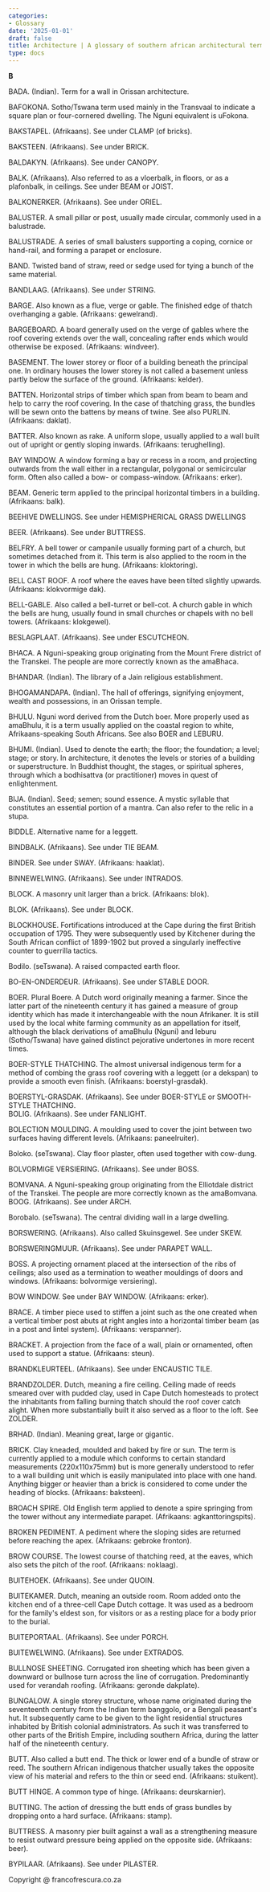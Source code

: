 ```yaml
---
categories:
- Glossary
date: '2025-01-01'
draft: false
title: Architecture | A glossary of southern african architectural terms
type: docs
---
```


**B**

BADA. (Indian). Term for a wall in Orissan architecture.

BAFOKONA. Sotho/Tswana term used mainly in the Transvaal to indicate a square plan or four-cornered dwelling. The Nguni equivalent is uFokona.

BAKSTAPEL. (Afrikaans). See under CLAMP (of bricks).

BAKSTEEN. (Afrikaans). See under BRICK.

BALDAKYN. (Afrikaans). See under CANOPY.

BALK. (Afrikaans). Also referred to as a vloerbalk, in floors, or as a plafonbalk, in ceilings. See under BEAM or JOIST.

BALKONERKER. (Afrikaans). See under ORIEL.

BALUSTER. A small pillar or post, usually made circular, commonly used in a balustrade.

BALUSTRADE. A series of small balusters supporting a coping, cornice or hand-rail, and forming a parapet or enclosure.

BAND. Twisted band of straw, reed or sedge used for tying a bunch of the same material.

BANDLAAG. (Afrikaans). See under STRING.

BARGE. Also known as a flue, verge or gable. The finished edge of thatch overhanging a gable. (Afrikaans: gewelrand).

BARGEBOARD. A board generally used on the verge of gables where the roof covering extends over the wall, concealing rafter ends which would otherwise be exposed. (Afrikaans: windveer).

BASEMENT. The lower storey or floor of a building beneath the principal one. In ordinary houses the lower storey is not called a basement unless partly below the surface of the ground. (Afrikaans: kelder).

BATTEN. Horizontal strips of timber which span from beam to beam and help to carry the roof covering. In the case of thatching grass, the bundles will be sewn onto the battens by means of twine. See also PURLIN. (Afrikaans: daklat).

BATTER. Also known as rake. A uniform slope, usually applied to a wall built out of upright or gently sloping inwards. (Afrikaans: terughelling).

BAY WINDOW. A window forming a bay or recess in a room, and projecting outwards from the wall either in a rectangular, polygonal or semicircular form. Often also called a bow- or compass-window. (Afrikaans: erker).

BEAM. Generic term applied to the principal horizontal timbers in a building. (Afrikaans: balk).

BEEHIVE DWELLINGS. See under HEMISPHERICAL GRASS DWELLINGS 

BEER. (Afrikaans). See under BUTTRESS.

BELFRY. A bell tower or campanile usually forming part of a church, but sometimes detached from it. This term is also applied to the room in the tower in which the bells are hung. (Afrikaans: kloktoring).

BELL CAST ROOF. A roof where the eaves have been tilted slightly upwards. (Afrikaans: klokvormige dak).

BELL-GABLE. Also called a bell-turret or bell-cot. A church gable in which the bells are hung, usually found in small churches or chapels with no bell towers. (Afrikaans: klokgewel).

BESLAGPLAAT. (Afrikaans). See under ESCUTCHEON.

BHACA. A Nguni-speaking group originating from the Mount Frere district of the Transkei. The people are more correctly known as the amaBhaca.

BHANDAR. (Indian). The library of a Jain religious establishment.

BHOGAMANDAPA. (Indian). The hall of offerings, signifying enjoyment, wealth and possessions, in an Orissan temple.

BHULU. Nguni word derived from the Dutch boer. More properly used as amaBhulu, it is a term usually applied on the coastal region to white, Afrikaans-speaking South Africans. See also BOER and LEBURU.

BHUMI. (Indian). Used to denote the earth; the floor; the foundation; a level; stage; or story. In architecture, it denotes the levels or stories of a building or superstructure. In Buddhist thought, the stages, or spiritual spheres, through which a bodhisattva (or practitioner) moves in quest of enlightenment.

BIJA. (Indian). Seed; semen; sound essence. A mystic syllable that constitutes an essential portion of a mantra. Can also refer to the relic in a stupa.

BIDDLE. Alternative name for a leggett.

BINDBALK. (Afrikaans). See under TIE BEAM.

BINDER. See under SWAY. (Afrikaans: haaklat).

BINNEWELWING. (Afrikaans). See under INTRADOS.

BLOCK. A masonry unit larger than a brick. (Afrikaans: blok).

BLOK. (Afrikaans). See under BLOCK.

BLOCKHOUSE. Fortifications introduced at the Cape during the first British occupation of 1795. They were subsequently used by Kitchener during the South African conflict of 1899-1902 but proved a singularly ineffective counter to guerrilla tactics.

Bodilo. (seTswana). A raised compacted earth floor.

BO-EN-ONDERDEUR. (Afrikaans). See under STABLE DOOR.

BOER. Plural Boere. A Dutch word originally meaning a farmer. Since the latter part of the nineteenth century it has gained a measure of group identity which has made it interchangeable with the noun Afrikaner. It is still used by the local white farming community as an appellation for itself, although the black derivations of amaBhulu (Nguni) and leburu (Sotho/Tswana) have gained distinct pejorative undertones in more recent times.

BOER-STYLE THATCHING. The almost universal indigenous term for a method of combing the grass roof covering with a leggett (or a dekspan) to provide a smooth even finish. (Afrikaans: boerstyl-grasdak).

BOERSTYL-GRASDAK. (Afrikaans). See under BOER-STYLE or SMOOTH-STYLE THATCHING.  
BOLIG. (Afrikaans). See under FANLIGHT.

BOLECTION MOULDING. A moulding used to cover the joint between two surfaces having different levels. (Afrikaans: paneelruiter).

Boloko. (seTswana). Clay floor plaster, often used together with cow-dung.

BOLVORMIGE VERSIERING. (Afrikaans). See under BOSS.

BOMVANA. A Nguni-speaking group originating from the Elliotdale district of the Transkei. The people are more correctly known as the amaBomvana. BOOG. (Afrikaans). See under ARCH.

Borobalo. (seTswana). The central dividing wall in a large dwelling.

BORSWERING. (Afrikaans). Also called Skuinsgewel. See under SKEW.

BORSWERINGMUUR. (Afrikaans). See under PARAPET WALL.

BOSS. A projecting ornament placed at the intersection of the ribs of ceilings; also used as a termination to weather mouldings of doors and windows. (Afrikaans: bolvormige versiering).

BOW WINDOW. See under BAY WINDOW. (Afrikaans: erker).

BRACE. A timber piece used to stiffen a joint such as the one created when a vertical timber post abuts at right angles into a horizontal timber beam (as in a post and lintel system). (Afrikaans: verspanner).

BRACKET. A projection from the face of a wall, plain or ornamented, often used to support a statue. (Afrikaans: steun).

BRANDKLEURTEEL. (Afrikaans). See under ENCAUSTIC TILE.

BRANDZOLDER. Dutch, meaning a fire ceiling. Ceiling made of reeds smeared over with pudded clay, used in Cape Dutch homesteads to protect the inhabitants from falling burning thatch should the roof cover catch alight. When more substantially built it also served as a floor to the loft. See ZOLDER.

BRHAD. (Indian). Meaning great, large or gigantic.

BRICK. Clay kneaded, moulded and baked by fire or sun. The term is currently applied to a module which conforms to certain standard measurements (220x110x75mm) but is more generally understood to refer to a wall building unit which is easily manipulated into place with one hand. Anything bigger or heavier than a brick is considered to come under the heading of blocks. (Afrikaans: baksteen).

BROACH SPIRE. Old English term applied to denote a spire springing from the tower without any intermediate parapet. (Afrikaans: agkanttoringspits).

BROKEN PEDIMENT. A pediment where the sloping sides are returned before reaching the apex. (Afrikaans: gebroke fronton).

BROW COURSE. The lowest course of thatching reed, at the eaves, which also sets the pitch of the roof. (Afrikaans: noklaag).

BUITEHOEK. (Afrikaans). See under QUOIN.

BUITEKAMER. Dutch, meaning an outside room. Room added onto the kitchen end of a three-cell Cape Dutch cottage. It was used as a bedroom for the family's eldest son, for visitors or as a resting place for a body prior to the burial.

BUITEPORTAAL. (Afrikaans). See under PORCH.

BUITEWELWING. (Afrikaans). See under EXTRADOS.

BULLNOSE SHEETING. Corrugated iron sheeting which has been given a downward or bullnose turn across the line of corrugation. Predominantly used for verandah roofing. (Afrikaans: geronde dakplate).

BUNGALOW. A single storey structure, whose name originated during the seventeenth century from the Indian term banggolo, or a Bengali peasant's hut. It subsequently came to be given to the light residential structures inhabited by British colonial administrators. As such it was transferred to other parts of the British Empire, including southern Africa, during the latter half of the nineteenth century.

BUTT. Also called a butt end. The thick or lower end of a bundle of straw or reed. The southern African indigenous thatcher usually takes the opposite view of his material and refers to the thin or seed end. (Afrikaans: stuikent).

BUTT HINGE. A common type of hinge. (Afrikaans: deurskarnier).

BUTTING. The action of dressing the butt ends of grass bundles by dropping onto a hard surface. (Afrikaans: stamp).

BUTTRESS. A masonry pier built against a wall as a strengthening measure to resist outward pressure being applied on the opposite side. (Afrikaans: beer).

BYPILAAR. (Afrikaans). See under PILASTER.

Copyright @ francofrescura.co.za